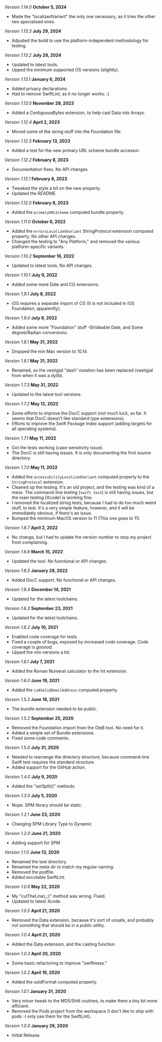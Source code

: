 *Version 1.14.0* **October 5, 2024**
- Made the "localizedVariant" the only one necessary, as it tries the other two specialised ones.

*Version 1.13.3* **July 29, 2024**
- Adjusted the build to use the platform-independent methodology for testing.

*Version 1.13.2* **July 28, 2024**
- Updated to latest tools.
- Upped the minimum supported OS versions (slightly).

*Version 1.13.1* **January 6, 2024**
- Added privacy declarations.
- Had to remove SwiftLint, as it no longer works. :(

*Version 1.13.0* **November 28, 2023**
- Added a ContiguousBytes extension, to help cast Data into Arrays.

*Version 1.12.4* **April 2, 2023**
- Moved some of the string stuff into the Foundation file.

*Version 1.12.3* **February 13, 2023**
- Added a test for the new primary URL scheme bundle accessor.

*Version 1.12.2* **February 8, 2023**
- Documentation fixes. No API changes.

*Version 1.12.1* **February 8, 2023**
- Tweaked the style a bit on the new property.
- Updated the README.

*Version 1.12.0* **February 8, 2023**
- Added the `primaryURLScheme` computed bundle property.

*Version 1.11.0* **October 6, 2022**
- Added the `errorsLocalizedVariant` StringProtocol extension computed property. No other API changes.
- Changed the testing to "Any Platform," and removed the various platform-specific variants.

*Version 1.10.2* **September 16, 2022**
- Updated to latest tools. No API changes.

*Version 1.10.1* **July 9, 2022**
- Added some more Date and CG extensions.

*Version 1.9.1* **July 8, 2022**
- iOS requires a separate import of CG (It is not included in iOS Foundation, apparently).

*Version 1.9.0* **July 8, 2022**
- Added some more "Foundation" stuff -Strideable Date, and Some degree/Radian conversions.

*Version 1.8.1* **May 31, 2022**
- Dropped the min Mac version to 10.14

*Version 1.8.1* **May 31, 2022**
- Renamed, so the vestigial "dash" notation has been replaced (vestigial from when it was a dylib).

*Version 1.7.3* **May 31, 2022**
- Updated to the latest tool versions.

*Version 1.7.2* **May 12, 2022**
- Some efforts to improve the DocC support (not much luck, so far. It seems that DocC doesn't like standard type extensions).
- Efforts to improve the Swift Package Index support (adding targets for all operating systems).

*Version 1.7.1* **May 11, 2022**
- Got the tests working (case-sensitivity issue).
- The DocC is still having issues. It is only documenting the first source directory.

*Version 1.7.0* **May 11, 2022**
- Added the `accessibilityLocalizedVariant` computed property to the `StringProtocol` extension.
- Cleaned up the testing. It's an old project, and the testing was kind of a mess. The command-line testing (`swift test`) is still having issues, but the main testing (Xcode) is working fine.
- I removed the localized string tests, because I had to do too much weird stuff, to test. It's a very simple feature, however, and it will be immediately obvious, if there's an issue.
- Bumped the minimum MacOS version to 11 (This one goes to 11).

*Version 1.6.7* **April 2, 2022**
- No change, but I had to update the version number to stop my project from complaining.

*Version 1.6.6* **March 15, 2022**
- Updated the tool. No functional or API changes.

*Version 1.6.5* **January 28, 2022**
- Added DocC support. No functional or API changes.

*Version 1.6.4* **December 14, 2021**
- Updated for the latest toolchains.

*Version 1.6.3* **September 23, 2021**
- Updated for the latest toolchains.

*Version 1.6.2* **July 10, 2021**
- Enabled code coverage for tests.
- Fixed a couple of bugs, exposed by increased code coverage. Code coverage is *gooood*.
- Upped the min versions a bit.

*Version 1.6.1* **July 7, 2021**
- Added the Roman Numeral calculator to the Int extension.

*Version 1.6.0* **June 19, 2021**
- Added the `isAValidEmailAddress` computed property.

*Version 1.5.3* **June 18, 2021**
- The bundle extension needed to be public.

*Version 1.5.2* **September 25, 2020**
- Removed the Foundation import from the OleB tool. No need for it.
- Added a simple set of Bundle extensions.
- Fixed some code comments.

*Version 1.5.0* **July 31, 2020**
- Needed to rearrange the directory structure, because command-line Swift test requires the standard structure.
- Added support for the GitHub action.

*Version 1.4.0* **July 9, 2020**
- Added the "setSplit()" methods.

*Version 1.3.0* **July 5, 2020**
- Nope. SPM library should be static.

*Version 1.2.1* **June 23, 2020**
- Changing SPM Library Type to Dynamic

*Version 1.2.0* **June 21, 2020**
- Adding support for SPM

*Version 1.1.0* **June 13, 2020**
- Renamed the test directory.
- Renamed the meta dir to match my regular naming.
- Removed the podfile.
- Added excutable SwiftLint.

*Version 1.0.6* **May 22, 2020**
- My "cutTheLine(_:)" method was wrong. Fixed.
- Updated to latest Xcode.

*Version 1.0.5* **April 21, 2020**
- Removed the Data extension, because it's sort of unsafe, and probably not something that should be in a public utility.

*Version 1.0.4* **April 21, 2020**
- Added the Data extension, and the casting function.

*Version 1.0.3* **April 20, 2020**
- Some basic refactoring to improve "swiftiness."

*Version 1.0.2* **April 19, 2020**
- Added the uuidFormat computed property.

*Version 1.0.1* **January 31, 2020**
- Very minor tweak to the MD5/SHA routines, to make them a tiny bit more efficient.
- Removed the Pods project from the workspace (I don't like to ship with pods -I only use them for the SwiftLint).

*Version 1.0.0* **January 29, 2020**
- Initial Release.
